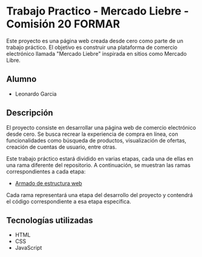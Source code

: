 # Trabajo Practico - Mercado Liebre - Comisión 20 FORMAR

Este proyecto es una página web creada desde cero como parte de un trabajo práctico. El objetivo es construir una plataforma de comercio electrónico llamada "Mercado Liebre" inspirada en sitios como Mercado Libre. 

## Alumno

- Leonardo Garcia

## Descripción

El proyecto consiste en desarrollar una página web de comercio electrónico desde cero. Se busca recrear la experiencia de compra en línea, con funcionalidades como búsqueda de productos, visualización de ofertas, creación de cuentas de usuario, entre otras.

Este trabajo práctico estará dividido en varias etapas, cada una de ellas en una rama diferente del repositorio. A continuación, se muestran las ramas correspondientes a cada etapa:

- [Armado de estructura web](https://github.com/LeonardoGarcia-Estralagio/TrabajoPractico-MercadoLiebre/tree/armado-de-estructura-web)

Cada rama representará una etapa del desarrollo del proyecto y contendrá el código correspondiente a esa etapa específica.

## Tecnologías utilizadas

- HTML
- CSS
- JavaScript